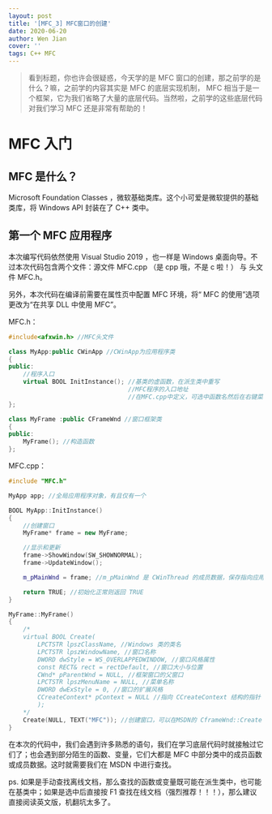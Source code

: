 ```yaml
---
layout: post
title: '[MFC_3] MFC窗口的创建'
date: 2020-06-20
author: Wen Jian
cover: ''
tags: C++ MFC
---
```


> 看到标题，你也许会很疑惑，今天学的是 MFC 窗口的创建，那之前学的是什么？嘛，之前学的内容其实是 MFC 的底层实现机制， MFC 相当于是一个框架，它为我们省略了大量的底层代码。当然啦，之前学的这些底层代码对我们学习 MFC 还是非常有帮助的！

# MFC 入门

## MFC 是什么？

Microsoft Foundation Classes ，微软基础类库。这个小可爱是微软提供的基础类库，将 Windows API 封装在了 C++ 类中。

## 第一个 MFC 应用程序

本次编写代码依然使用 Visual Studio 2019 ，也一样是 Windows 桌面向导。不过本次代码包含两个文件：源文件 MFC.cpp （是 cpp 哦，不是 c 啦！） 与 头文件 MFC.h。

另外，本次代码在编译前需要在属性页中配置 MFC 环境，将“ MFC 的使用”选项更改为“在共享 DLL 中使用 MFC”。

MFC.h：

``` c++
#include<afxwin.h> //MFC头文件

class MyApp:public CWinApp //CWinApp为应用程序类
{
public:
	//程序入口
	virtual BOOL InitInstance(); //基类的虚函数，在派生类中重写
                                 //MFC程序的入口地址
                                 //在MFC.cpp中定义，可选中函数名然后在右键菜单中找到 Create Implementation 快速创建
};

class MyFrame :public CFrameWnd //窗口框架类
{
public:
	MyFrame(); //构造函数
};
```

MFC.cpp：

``` c++
#include "MFC.h"

MyApp app; //全局应用程序对象，有且仅有一个

BOOL MyApp::InitInstance()
{
	//创建窗口
	MyFrame* frame = new MyFrame;

	//显示和更新
	frame->ShowWindow(SW_SHOWNORMAL);
	frame->UpdateWindow();

	m_pMainWnd = frame; //m_pMainWnd 是 CWinThread 的成员数据，保存指向应用程序主窗口的指针

	return TRUE; //初始化正常则返回 TRUE
}

MyFrame::MyFrame()
{
	/*
	virtual BOOL Create(
		LPCTSTR lpszClassName, //Windows 类的类名
		LPCTSTR lpszWindowName, //窗口名称
		DWORD dwStyle = WS_OVERLAPPEDWINDOW, //窗口风格属性
		const RECT& rect = rectDefault, //窗口大小与位置
		CWnd* pParentWnd = NULL, //框架窗口的父窗口
		LPCTSTR lpszMenuName = NULL, //菜单名称
		DWORD dwExStyle = 0, //窗口的扩展风格
		CCreateContext* pContext = NULL //指向 CCreateContext 结构的指针
		);
	*/
	Create(NULL, TEXT("MFC")); //创建窗口，可以在MSDN的 CframeWnd::Create 中查看
}
```

在本次的代码中，我们会遇到许多熟悉的语句，我们在学习底层代码时就接触过它们了；也会遇到部分陌生的函数、变量，它们大都是 MFC 中部分类中的成员函数或成员数据。这时就需要我们在 MSDN 中进行查找。

ps. 如果是手动查找离线文档，那么查找的函数或变量既可能在派生类中，也可能在基类中；如果是选中后直接按 F1 查找在线文档（强烈推荐！！！），那么建议直接阅读英文版，机翻坑太多了。